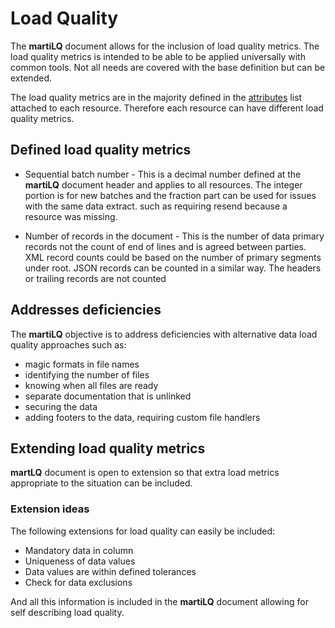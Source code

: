# Load Quality

The **martiLQ** document allows for the inclusion of load quality 
metrics.  The load quality metrics is intended to be
able to be applied universally with common tools.  Not 
all needs are covered with the base definition but can be extended.

The load quality metrics are in the majority defined in the [attributes](attributes.md)
list attached to each resource.  Therefore each resource can have different
load quality metrics.

## Defined load quality metrics

* Sequential batch number - This is a decimal number defined at the **martiLQ** document
   header and applies to all resources.  The integer portion is for new batches and the fraction
   part can be used for issues with the same data extract.  such as requiring resend because
   a resource was missing.

* Number of records in the document - This is the number of data primary records not the 
   count of end of lines and is agreed between parties.  XML record counts could be based 
   on the number of primary segments under root.  JSON records can be counted in a similar way.
   The headers or trailing records are not counted

## Addresses deficiencies 

The **martiLQ** objective is to address deficiencies with alternative 
data load quality approaches such as:

 * magic formats in file names
 * identifying the number of files
 * knowing when all files are ready
 * separate documentation that is unlinked
 * securing the data
 * adding footers to the data, requiring custom file handlers

## Extending load quality metrics

**martLQ** document is open to extension so that extra
load metrics appropriate to the situation can be included.

### Extension ideas

The following extensions for load quality can easily be included:

  * Mandatory data in column
  * Uniqueness of data values 
  * Data values are within defined tolerances
  * Check for data exclusions

And all this information is included in the **martiLQ** document
allowing for self describing load quality.
